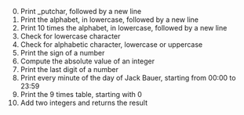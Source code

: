 0. Print _putchar, followed by a new line
1. Print the alphabet, in lowercase, followed by a new line
2. Print 10 times the alphabet, in lowercase, followed by a new line
3. Check for lowercase character
4. Check for alphabetic character, lowercase or uppercase
5. Print the sign of a number
6. Compute the absolute value of an integer
7. Print the last digit of a number
8. Print every minute of the day of Jack Bauer, starting from 00:00 to 23:59
9. Print the 9 times table, starting with 0
10. Add  two integers and returns the result
